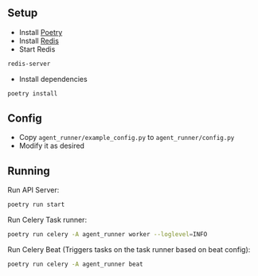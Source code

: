 ## Setup

 - Install [Poetry](https://python-poetry.org/docs/#installation)
 - Install [Redis](https://redis.io/download)
 - Start Redis
```bash
redis-server
```
 - Install dependencies
```bash
poetry install
```
## Config

 - Copy `agent_runner/example_config.py` to `agent_runner/config.py`
 - Modify it as desired

## Running

Run API Server:
```bash
poetry run start
```

Run Celery Task runner:
```bash
poetry run celery -A agent_runner worker --loglevel=INFO
```

Run Celery Beat (Triggers tasks on the task runner based on beat config):
```bash
poetry run celery -A agent_runner beat
```
